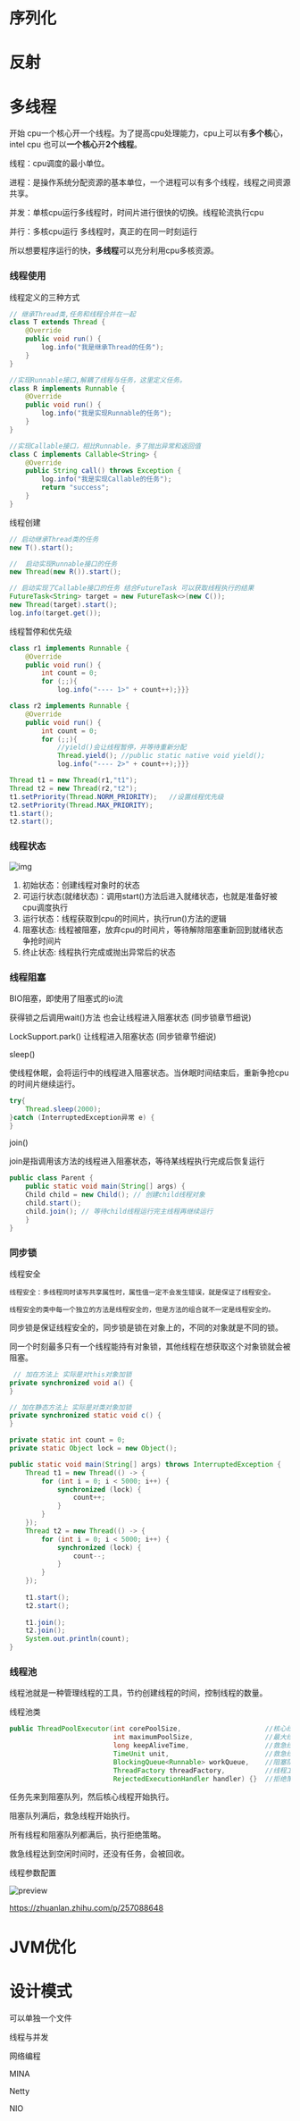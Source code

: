 # 序列化



# 反射





# 多线程

开始 cpu一个核心开一个线程。为了提高cpu处理能力，cpu上可以有**多个核**心，intel cpu 也可以**一个核心**开**2个线程**。



线程：cpu调度的最小单位。

进程：是操作系统分配资源的基本单位，一个进程可以有多个线程，线程之间资源共享。

并发：单核cpu运行多线程时，时间片进行很快的切换。线程轮流执行cpu

并行：多核cpu运行 多线程时，真正的在同一时刻运行



所以想要程序运行的快，**多线程**可以充分利用cpu多核资源。



### 线程使用

线程定义的三种方式

```java
// 继承Thread类,任务和线程合并在一起
class T extends Thread {
    @Override
    public void run() {
        log.info("我是继承Thread的任务");
    }
}

//实现Runnable接口,解耦了线程与任务，这里定义任务。
class R implements Runnable {
    @Override
    public void run() {
        log.info("我是实现Runnable的任务");
    }
}

//实现Callable接口，相比Runnable，多了抛出异常和返回值
class C implements Callable<String> {
    @Override
    public String call() throws Exception {
        log.info("我是实现Callable的任务");
        return "success";
    }
}
```

线程创建

```java
// 启动继承Thread类的任务
new T().start();

//  启动实现Runnable接口的任务
new Thread(new R()).start();

// 启动实现了Callable接口的任务 结合FutureTask 可以获取线程执行的结果
FutureTask<String> target = new FutureTask<>(new C());
new Thread(target).start();
log.info(target.get());
```

线程暂停和优先级

```java
class r1 implements Runnable {
    @Override
    public void run() {
        int count = 0;
        for (;;){
            log.info("---- 1>" + count++);}}}

class r2 implements Runnable {
    @Override
    public void run() {
        int count = 0;
        for (;;){
            //yield()会让线程暂停，并等待重新分配
            Thread.yield();	//public static native void yield(); 
            log.info("---- 2>" + count++);}}}

Thread t1 = new Thread(r1,"t1");
Thread t2 = new Thread(r2,"t2");
t1.setPriority(Thread.NORM_PRIORITY);	//设置线程优先级
t2.setPriority(Thread.MAX_PRIORITY);
t1.start();
t2.start();
```



### 线程状态

![img](picture/v2-6a0f728bfa4068edeb5d9dc29a1884b9_720w.jpg)

1. 初始状态：创建线程对象时的状态
2. 可运行状态(就绪状态)：调用start()方法后进入就绪状态，也就是准备好被cpu调度执行
3. 运行状态：线程获取到cpu的时间片，执行run()方法的逻辑
4. 阻塞状态: 线程被阻塞，放弃cpu的时间片，等待解除阻塞重新回到就绪状态争抢时间片
5. 终止状态: 线程执行完成或抛出异常后的状态



### 线程阻塞

BIO阻塞，即使用了阻塞式的io流

获得锁之后调用wait()方法 也会让线程进入阻塞状态  (同步锁章节细说)

LockSupport.park() 让线程进入阻塞状态  (同步锁章节细说)



sleep()

使线程休眠，会将运行中的线程进入阻塞状态。当休眠时间结束后，重新争抢cpu的时间片继续运行。

```java
try{
    Thread.sleep(2000);
}catch (InterruptedException异常 e) {
}
```



join()

join是指调用该方法的线程进入阻塞状态，等待某线程执行完成后恢复运行

```java
public class Parent {
    public static void main(String[] args) {
    Child child = new Child(); // 创建child线程对象
    child.start();
    child.join(); // 等待child线程运行完主线程再继续运行
    }
}
```



### 同步锁

线程安全

```
线程安全：多线程同时读写共享属性时，属性值一定不会发生错误，就是保证了线程安全。

线程安全的类中每一个独立的方法是线程安全的，但是方法的组合就不一定是线程安全的。
```



同步锁是保证线程安全的，同步锁是锁在对象上的，不同的对象就是不同的锁。

同一个时刻最多只有一个线程能持有对象锁，其他线程在想获取这个对象锁就会被阻塞。

```java
 // 加在方法上 实际是对this对象加锁
private synchronized void a() {
}

// 加在静态方法上 实际是对类对象加锁
private synchronized static void c() {
}
```

```java
private static int count = 0;
private static Object lock = new Object();

public static void main(String[] args) throws InterruptedException {
    Thread t1 = new Thread(() -> {
        for (int i = 0; i < 5000; i++) {
            synchronized (lock) {
                count++;
            }
        }
    });
    Thread t2 = new Thread(() -> {
        for (int i = 0; i < 5000; i++) {
            synchronized (lock) {
                count--;
            }
        }
    });
 
    t1.start();
    t2.start();
    
    t1.join();
    t2.join();
    System.out.println(count);
}
```



### 线程池

线程池就是一种管理线程的工具，节约创建线程的时间，控制线程的数量。



线程池类

```java
public ThreadPoolExecutor(int corePoolSize,						//核心线程数
                          int maximumPoolSize,					//最大线程数 = 核心线程数 + 救急线程
                          long keepAliveTime,					//救急线程的空闲时间，哪个线程空闲了就是救急线程
                          TimeUnit unit,						//救急线程的空闲时间单位
                          BlockingQueue<Runnable> workQueue,	//阻塞队列
                          ThreadFactory threadFactory,			//线程工厂
                          RejectedExecutionHandler handler) {}	//拒绝策略
```

任务先来到阻塞队列，然后核心线程开始执行。

阻塞队列满后，救急线程开始执行。

所有线程和阻塞队列都满后，执行拒绝策略。

救急线程达到空闲时间时，还没有任务，会被回收。



线程参数配置

![preview](picture/v2-8ed95255ed320e9fa4b27c7c676c8f08_r.jpg)



https://zhuanlan.zhihu.com/p/257088648



# JVM优化

# 设计模式

可以单独一个文件



线程与并发

网络编程



MINA

Netty

NIO































